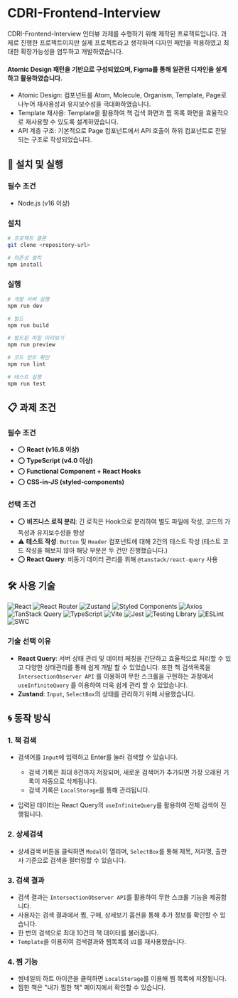 # CDRI-Frontend-Interview

CDRI-Frontend-Interview 인터뷰 과제를 수행하기 위해 제작된 프로젝트입니다. 과제로 진행한 프로젝트이지만 실제 프로젝트라고 생각하며 디자인 패턴을 적용하였고 최대한 확장가능성을 염두하고 개발하였습니다.

#### Atomic Design 패턴을 기반으로 구성되었으며, Figma를 통해 일관된 디자인을 설계하고 활용하였습니다.
- Atomic Design: 컴포넌트를 Atom, Molecule, Organism, Template, Page로 나누어 재사용성과 유지보수성을 극대화하였습니다.
- Template 재사용: Template을 활용하여 책 검색 화면과 찜 목록 화면을 효율적으로 재사용할 수 있도록 설계하였습니다.
- API 계층 구조: 기본적으로 Page 컴포넌트에서 API 호출이 하위 컴포넌트로 전달되는 구조로 작성되었습니다.

## 🚀 설치 및 실행
### 필수 조건

- Node.js (v16 이상)

### 설치

```bash
# 프로젝트 클론
git clone <repository-url>

# 의존성 설치
npm install
```

### 실행

```bash
# 개발 서버 실행
npm run dev

# 빌드
npm run build

# 빌드된 파일 미리보기
npm run preview

# 코드 린트 확인
npm run lint

# 테스트 실행
npm run test
```

## 📋 과제 조건

### 필수 조건 

- ⭕️ **React (v16.8 이상)**
- ⭕️ **TypeScript (v4.0 이상)**
- ⭕️ **Functional Component + React Hooks**
- ⭕️ **CSS-in-JS (styled-components)**

### 선택 조건

- ⭕️ **비즈니스 로직 분리**: 긴 로직은 Hook으로 분리하여 별도 파일에 작성, 코드의 가독성과 유지보수성을 향상
- ⚠️ **테스트 작성**: `Button` 및 `Header` 컴포넌트에 대해 2건의 테스트 작성 (테스트 코드 작성을 해보지 않아 해당 부분은 두 건만 진행했습니다.)
- ⭕️ **React Query**: 비동기 데이터 관리를 위해 `@tanstack/react-query` 사용


## 🛠️ 사용 기술

![React](https://img.shields.io/badge/React-61DAFB?style=flat-square&logo=react&logoColor=white)
![React Router](https://img.shields.io/badge/React_Router-CA4245?style=flat-square&logo=react-router&logoColor=white)
![Zustand](https://img.shields.io/badge/Zustand-FF8800?style=flat-square&logo=react&logoColor=white)
![Styled Components](https://img.shields.io/badge/Styled_Components-DB7093?style=flat-square&logo=styled-components&logoColor=white)
![Axios](https://img.shields.io/badge/Axios-5A29E4?style=flat-square&logo=axios&logoColor=white)
![TanStack Query](https://img.shields.io/badge/TanStack_Query-FF4154?style=flat-square&logo=react&logoColor=white)
![TypeScript](https://img.shields.io/badge/TypeScript-3178C6?style=flat-square&logo=typescript&logoColor=white)
![Vite](https://img.shields.io/badge/Vite-646CFF?style=flat-square&logo=vite&logoColor=white)
![Jest](https://img.shields.io/badge/Jest-C21325?style=flat-square&logo=jest&logoColor=white)
![Testing Library](https://img.shields.io/badge/Testing_Library-E33332?style=flat-square&logo=testing-library&logoColor=white)
![ESLint](https://img.shields.io/badge/ESLint-4B32C3?style=flat-square&logo=eslint&logoColor=white)
![SWC](https://img.shields.io/badge/SWC-DB7093?style=flat-square&logo=javascript&logoColor=white)

### 기술 선택 이유

- **React Query**: 서버 상태 관리 및 데이터 페칭을 간단하고 효율적으로 처리할 수 있고 다양한 상태관리를 통해 쉽게 개발 할 수 있었습니다. 또한 책 검색목록을 `IntersectionObserver API` 를 이용하여 무한 스크롤을 구현하는 과정에서 `useInfiniteQuery` 를 이용하여 더욱 쉽게 관리 할 수 있었습니다.
- **Zustand**: `Input`, `SelectBox`의 상태를 관리하기 위해 사용했습니다.

## 🌀 동작 방식

### 1. 책 검색
- 검색어를 `Input`에 입력하고 Enter를 눌러 검색할 수 있습니다.
  - 검색 기록은 최대 8건까지 저장되며, 새로운 검색어가 추가되면 가장 오래된 기록이 자동으로 삭제됩니다.
  - 검색 기록은 `LocalStorage`를 통해 관리됩니다.

- 입력된 데이터는 React Query의 `useInfiniteQuery`를 활용하여 전체 검색이 진행됩니다.

### 2. 상세검색
- 상세검색 버튼을 클릭하면 `Modal`이 열리며, `SelectBox`를 통해 제목, 저자명, 출판사 기준으로 검색을 필터링할 수 있습니다.

### 3. 검색 결과
- 검색 결과는 `IntersectionObserver API`를 활용하여 무한 스크롤 기능을 제공합니다.
- 사용자는 검색 결과에서 찜, 구매, 상세보기 옵션을 통해 추가 정보를 확인할 수 있습니다.
- 한 번의 검색으로 최대 10건의 책 데이터를 불러옵니다.
- `Template`을 이용히여 검색결과와 찜목록의 `UI`를 재사용했습니다.

### 4. 찜 기능
- 썸네일의 하트 아이콘을 클릭하면 `LocalStorage`를 이용해 찜 목록에 저장됩니다.
- 찜한 책은 "내가 찜한 책" 페이지에서 확인할 수 있습니다.


